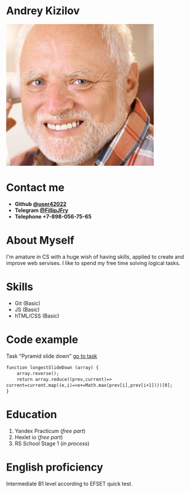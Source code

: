 # Andrey Kizilov
![Avatar](/src/hidethepainharold.jpg)
# Contact me
* **Github [@user42022](https://github.com/user42022/)**
* **Telegram [@FillipJFry](https://t.me/FillJFry)**
* **Telephone +7-898-056-75-65**
# About Myself
I'm amature in CS with a huge wish of having skills, applied to create and improve web servises. I like to spend my free time solving logical tasks.
# Skills
* Git (Basic)
* JS (Basic)
* hTML/CSS (Basic)
# Code example
Task "Pyramid slide down" [go to task](https://www.codewars.com/kata/551f23362ff852e2ab000037)
```
function longestSlideDown (array) {
    array.reverse();
    return array.reduce((prev,current)=> current=current.map((e,i)=>e+=Math.max(prev[i],prev[i+1])))[0];
}
```
# Education
1. Yandex Practicum (*free part*)
2. Hexlet io (*free part*)
3. RS School Stage 1 (*in process*)
# English proficiency
Intermediate B1 level according to EFSET quick test.
